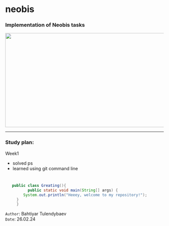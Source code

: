 # neobis
### Implementation of Neobis tasks
<img src="https://developers.redhat.com/sites/default/files/styles/article_feature/public/ST-java1_1x%20%282%29.png?itok=dY1JgjGN" width="600" height="300"><hr>
### Study plan:
 Week1
* solved ps
* learned using git command line
#
```java
   public class Greating(){
          public static void main(String[] args) {
        System.out.println("Heeey, welcome to my repository!");
     }
     }
```

<code style="background-color: white">Author</code>: Bahtiyar Tulendybaev  <br>
<code style="background-color: white">Date</code>: 26.02.24
